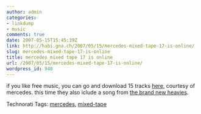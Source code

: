 ```yaml
---
author: admin
categories:
- linkdump
- music
comments: true
date: 2007-05-15T15:45:39Z
link: http://habi.gna.ch/2007/05/15/mercedes-mixed-tape-17-is-online/
slug: mercedes-mixed-tape-17-is-online
title: mercedes mixed tape 17 is online
url: /2007/05/15/mercedes-mixed-tape-17-is-online/
wordpress_id: 940
---
```


if you like free music, you can go and download 15 tracks [here](http://www.mercedes-benz.com/mixedtape), courtesy of mercedes. this time they also iclude a song from [the brand new heavies](http://www.google.com/musica?aid=h926dvmkaRJ&sa=X&oi=music&ct=result).


Technorati Tags: [mercedes](http://www.technorati.com/tag/mercedes), [mixed-tape](http://www.technorati.com/tag/mixed-tape)
